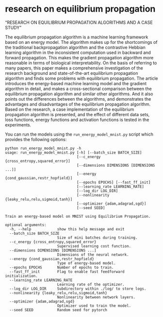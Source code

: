 # research on equilibrium propagation

“RESEARCH ON EQUILIBRIUM PROPAGATION ALGORITHMS AND A CASE STUDY”

 The equilibrium propagation algorithm is a machine learning framework based on an energy model. The algorithm makes up for the shortcomings of the traditional backpropagation algorithm and the contrastive Hebbian learning algorithm in the inconsistent computation used in backward and forward propagation. This makes the gradient propagation algorithm more reasonable in terms of biological interpretability. On the basis of referring to many papers, this paper makes a comprehensive investigation of the research background and state-of-the-art equilibrium propagation algorithm and finds some problems with equilibrium propagation. The article introduces the energy-based machine learning model and the gradient algorithm in detail, and makes a cross-sectional comparison between the equilibrium propagation algorithm and similar other algorithms. And it also points out the differences between the algorithms, and demonstrates the advantages and disadvantages of the equilibrium propagation algorithm. Based on the research, a case implementation of the equilibrium propagation algorithm is presented, and the effect of different data sets, loss functions, energy functions and activation functions is tested in the experiments. 

You can run the models using the `run_energy_model_mnist.py` script which provides the following options:

```
python run_energy_model_mnist.py -h
usage: run_energy_model_mnist.py [-h] [--batch_size BATCH_SIZE]
                                 [--c_energy {cross_entropy,squared_error}]
                                 [--dimensions DIMENSIONS [DIMENSIONS ...]]
                                 [--energy {cond_gaussian,restr_hopfield}]
                                 [--epochs EPOCHS] [--fast_ff_init]
                                 [--learning_rate LEARNING_RATE]
                                 [--log_dir LOG_DIR]
                                 [--nonlinearity {leaky_relu,relu,sigmoid,tanh}]
                                 [--optimizer {adam,adagrad,sgd}]
                                 [--seed SEED]

Train an energy-based model on MNIST using Equilibrium Propagation.

optional arguments:
  -h, --help            show this help message and exit
  --batch_size BATCH_SIZE
                        Size of mini batches during training.
  --c_energy {cross_entropy,squared_error}
                        Supervised learning cost function.
  --dimensions DIMENSIONS [DIMENSIONS ...]
                        Dimensions of the neural network.
  --energy {cond_gaussian,restr_hopfield}
                        Type of energy-based model.
  --epochs EPOCHS       Number of epochs to train.
  --fast_ff_init        Flag to enable fast feedforward initialization.
  --learning_rate LEARNING_RATE
                        Learning rate of the optimizer.
  --log_dir LOG_DIR     Subdirectory within ./log/ to store logs.
  --nonlinearity {leaky_relu,relu,sigmoid,tanh}
                        Nonlinearity between network layers.
  --optimizer {adam,adagrad,sgd}
                        Optimizer used to train the model.
  --seed SEED           Random seed for pytorch
```

